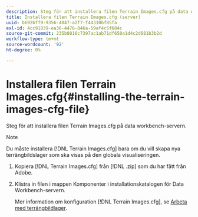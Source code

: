 ```yaml
---
description: Steg för att installera filen Terrain Images.cfg på data workbench-servern.
title: Installera filen Terrain Images.cfg (server)
uuid: b692bff9-9356-4047-a2f7-f44310bf85fa
exl-id: 4cc91839-ea36-4476-846a-59af4c5f684c
source-git-commit: 235b8816c7397ac1ab71df650a1d4c2d681b3b2d
workflow-type: tm+mt
source-wordcount: '92'
ht-degree: 0%

---
```


# Installera filen Terrain Images.cfg{#installing-the-terrain-images-cfg-file}

Steg för att installera filen Terrain Images.cfg på data workbench-servern.

>[!NOTE]
>
>Du måste installera [!DNL Terrain Images.cfg] bara om du vill skapa nya terrängbildslager som ska visas på den globala visualiseringen.

1. Kopiera [!DNL Terrain Images.cfg] från [!DNL .zip] som du har fått från Adobe.
1. Klistra in filen i mappen Komponenter i installationskatalogen för Data Workbench-servern.

   Mer information om konfiguration [!DNL Terrain Images.cfg], se [Arbeta med terrängbildlager](../../../home/c-geo-oview/c-wk-img-lyrs/c-trn-img-lyrs/c-trn-img-lyrs.md#concept-8a0a16013e824ac29f35a0349b5d8ccf).
